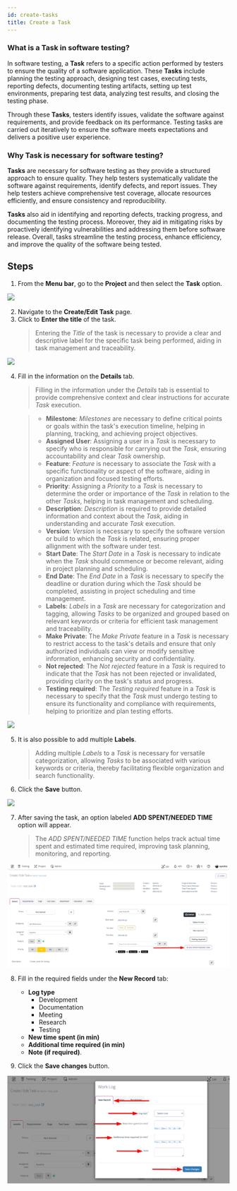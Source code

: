 ```yaml
---
id: create-tasks
title: Create a Task
---
```


### What is a Task in software testing?

In software testing, a **Task** refers to a specific action performed by testers to ensure the quality of a software application. These **Tasks** include planning the testing approach, designing test cases, executing tests, reporting defects, documenting testing artifacts, setting up test environments, preparing test data, analyzing test results, and closing the testing phase.  

Through these **Tasks**, testers identify issues, validate the software against requirements, and provide feedback on its performance. Testing tasks are carried out iteratively to ensure the software meets expectations and delivers a positive user experience. 

### Why Task is necessary for software testing?

**Tasks** are necessary for software testing as they provide a structured approach to ensure quality. They help testers systematically validate the software against requirements, identify defects, and report issues. They help testers achieve comprehensive test coverage, allocate resources efficiently, and ensure consistency and reproducibility.  

**Tasks** also aid in identifying and reporting defects, tracking progress, and documenting the testing process. Moreover, they aid in mitigating risks by proactively identifying vulnerabilities and addressing them before software release. Overall, tasks streamline the testing process, enhance efficiency, and improve the quality of the software being tested.  

## Steps

1. From the **Menu bar**, go to the **Project** and then select the **Task** option.

![](/img/how-tos/how-to-create-tasks/task-option.png)

2. Navigate to the **Create/Edit Task** page.
3. Click to **Enter the title** of the task.
   > Entering the *Title* of the task is necessary to provide a clear and descriptive label for the specific task being performed, aiding in task management and traceability.

![](/img/how-tos/how-to-create-tasks/enter-task.png)

4. Fill in the information on the **Details** tab.
   > Filling in the information under the *Details* tab is essential to provide comprehensive context and clear instructions for accurate *Task* execution.

    > * **Milestone**: *Milestones* are necessary to define critical points or goals within the task's execution timeline, helping in planning, tracking, and achieving project objectives.  
    > * **Assigned User**: Assigning a user in a *Task* is necessary to specify who is responsible for carrying out the *Task*, ensuring accountability and clear *Task* ownership.  
    > * **Feature**: *Feature* is necessary to associate the *Task* with a specific functionality or aspect of the software, aiding in organization and focused testing efforts.  
    > * **Priority**: Assigning a *Priority* to a *Task* is necessary to determine the order or importance of the *Task* in relation to the other *Tasks*, helping in task management and scheduling.  
    > * **Description**: *Description* is required to provide detailed information and context about the *Task*, aiding in understanding and accurate *Task* execution.  
    > * **Version**: *Version* is necessary to specify the software version or build to which the *Task* is related, ensuring proper allignment with the software under test.  
    >* **Start Date**: The *Start Date* in a *Task* is necessary to indicate when the *Task* should commence or become relevant, aiding in project planning and scheduling.  
    >* **End Date**: The *End Date* in a *Task* is necessary to specify the deadline or duration during which the *Task* should be completed, assisting in project scheduling and time management.  
    >* **Labels**: *Labels* in a *Task* are necessary for categorization and tagging, allowing *Tasks* to be organized and grouped based on relevant keywords or criteria for efficient task management and traceability.  
    >* **Make Private**: The *Make Private* feature in a *Task* is necessary to restrict access to the task's details and ensure that only authorized individuals can view or modify sensitive information, enhancing security and confidentiality.  
    >* **Not rejected**: The *Not rejected* feature in a *Task* is required to indicate that the *Task* has not been rejected or invalidated, providing clarity on the task's status and progress.  
    >* **Testing required**: The *Testing required* feature in a *Task* is necessary to specify that the *Task* must undergo testing to ensure its functionality and compliance with requirements, helping to prioritize and plan testing efforts.

![](/img/how-tos/how-to-create-tasks/task-details.png)

5. It is also possible to add multiple **Labels**.
   > Adding multiple *Labels* to a *Task* is necessary for versatile categorization, allowing *Tasks* to be associated with various keywords or criteria, thereby facilitating flexible organization and search functionality.
6. Click the **Save** button.

![](/img/how-tos/how-to-create-tasks/save-task.png)

7. After saving the task, an option labeled **ADD SPENT/NEEDED TIME** option will appear.
   > The *ADD SPENT/NEEDED TIME* function helps track actual time spent and estimated time required, improving task planning, monitoring, and reporting.

![](/img/how-tos/how-to-create-tasks/add-spent.png)

8. Fill in the required fields under the **New Record** tab:
   - **Log type**
     - Development
     - Documentation
     - Meeting
     - Research
     - Testing
   - **New time spent (in min)**
   - **Additional time required (in min)**
   - **Note (if required)**.

9. Click the **Save changes** button.

![](/img/how-tos/how-to-create-tasks/new-record.png)



